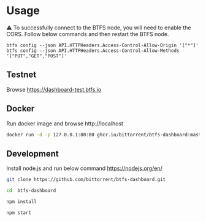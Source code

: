 # Usage

:warning: To successfully connect to the BTFS node, you will need to enable the CORS. Follow below commands and then restart the BTFS node.
```
btfs config --json API.HTTPHeaders.Access-Control-Allow-Origin '["*"]'
btfs config --json API.HTTPHeaders.Access-Control-Allow-Methods '["PUT","GET","POST"]'
```

## Testnet 
Browse https://dashboard-test.btfs.io 

## Docker
Run docker image and browse http://localhost

```sh
docker run -d -p 127.0.0.1:80:80 ghcr.io/bittorrent/btfs-dashboard:master
```
## Development

Install node.js and run below command
https://nodejs.org/en/

```sh
git clone https://github.com/bittorrent/btfs-dashboard.git

cd  btfs-dashboard

npm install

npm start
```
